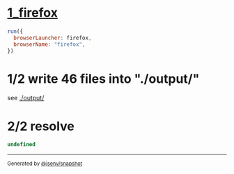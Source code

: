 # [1_firefox](../../dev_errors_snapshots.test.mjs#L105)

```js
run({
  browserLauncher: firefox,
  browserName: "firefox",
})
```

# 1/2 write 46 files into "./output/"

see [./output/](./output/)

# 2/2 resolve

```js
undefined
```

---

<sub>
  Generated by <a href="https://github.com/jsenv/core/tree/main/packages/tooling/snapshot">@jsenv/snapshot</a>
</sub>
